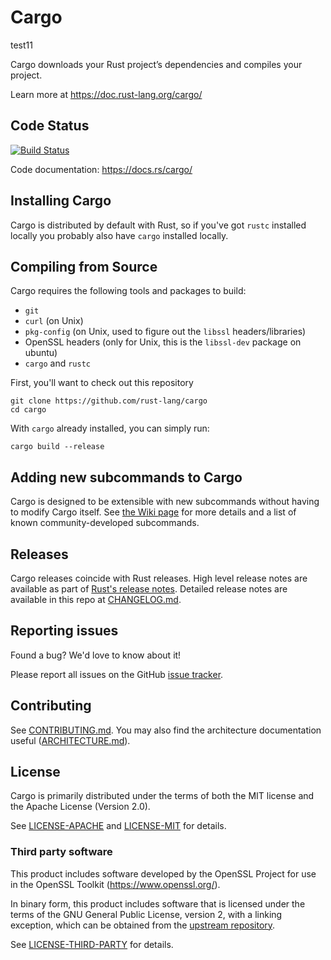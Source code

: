 # Cargo
test11

Cargo downloads your Rust project’s dependencies and compiles your project.

Learn more at https://doc.rust-lang.org/cargo/

## Code Status

[![Build Status](https://dev.azure.com/rust-lang/cargo/_apis/build/status/rust-lang.cargo?branchName=auto-cargo)](https://dev.azure.com/rust-lang/cargo/_build?definitionId=18)

Code documentation: https://docs.rs/cargo/

## Installing Cargo

Cargo is distributed by default with Rust, so if you've got `rustc` installed
locally you probably also have `cargo` installed locally.

## Compiling from Source

Cargo requires the following tools and packages to build:

* `git`
* `curl` (on Unix)
* `pkg-config` (on Unix, used to figure out the `libssl` headers/libraries)
* OpenSSL headers (only for Unix, this is the `libssl-dev` package on ubuntu)
* `cargo` and `rustc`

First, you'll want to check out this repository

```
git clone https://github.com/rust-lang/cargo
cd cargo
```

With `cargo` already installed, you can simply run:

```
cargo build --release
```

## Adding new subcommands to Cargo

Cargo is designed to be extensible with new subcommands without having to modify
Cargo itself. See [the Wiki page][third-party-subcommands] for more details and
a list of known community-developed subcommands.

[third-party-subcommands]: https://github.com/rust-lang/cargo/wiki/Third-party-cargo-subcommands


## Releases

Cargo releases coincide with Rust releases.
High level release notes are available as part of [Rust's release notes][rel].
Detailed release notes are available in this repo at [CHANGELOG.md].

[rel]: https://github.com/rust-lang/rust/blob/master/RELEASES.md
[CHANGELOG.md]: CHANGELOG.md

## Reporting issues

Found a bug? We'd love to know about it!

Please report all issues on the GitHub [issue tracker][issues].

[issues]: https://github.com/rust-lang/cargo/issues

## Contributing

See [CONTRIBUTING.md](CONTRIBUTING.md). You may also find the architecture
documentation useful ([ARCHITECTURE.md](ARCHITECTURE.md)).

## License

Cargo is primarily distributed under the terms of both the MIT license
and the Apache License (Version 2.0).

See [LICENSE-APACHE](LICENSE-APACHE) and [LICENSE-MIT](LICENSE-MIT) for details.

### Third party software

This product includes software developed by the OpenSSL Project
for use in the OpenSSL Toolkit (https://www.openssl.org/).

In binary form, this product includes software that is licensed under the
terms of the GNU General Public License, version 2, with a linking exception,
which can be obtained from the [upstream repository][1].

See [LICENSE-THIRD-PARTY](LICENSE-THIRD-PARTY) for details.

[1]: https://github.com/libgit2/libgit2

